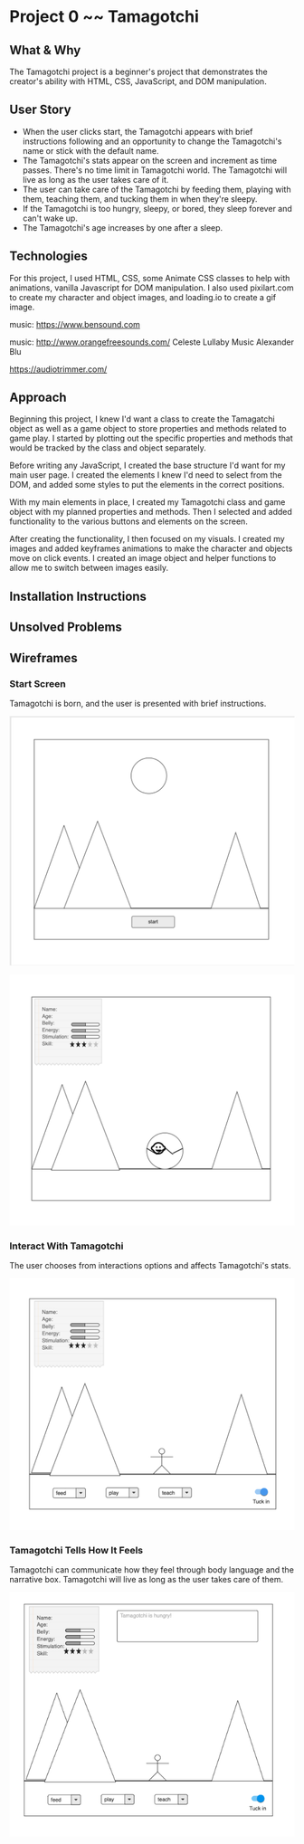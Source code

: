 # Project 0 ~~ Tamagotchi


## What & Why

The Tamagotchi project is a beginner's project that demonstrates the creator's ability with HTML, CSS, JavaScript, and DOM manipulation. 


## User Story

- When the user clicks start, the Tamagotchi appears with brief instructions following and an opportunity to change the Tamagotchi's name or stick with the default name.
- The Tamagotchi's stats appear on the screen and increment as time passes. There's no time limit in Tamagotchi world. The Tamagotchi will live as long as the user takes care of it.
- The user can take care of the Tamagotchi by feeding them, playing with them, teaching them, and tucking them in when they're sleepy. 
- If the Tamagotchi is too hungry, sleepy, or bored, they sleep forever and can't wake up.
- The Tamagotchi's age increases by one after a sleep.


## Technologies

For this project, I used HTML, CSS, some Animate CSS classes to help with animations, vanilla Javascript for DOM manipulation. I also used pixilart.com to create my character and object images, and loading.io to create a gif image.

music: https://www.bensound.com

music: http://www.orangefreesounds.com/ Celeste Lullaby Music Alexander Blu

https://audiotrimmer.com/

## Approach

Beginning this project, I knew I'd want a class to create the Tamagatchi object as well as a game object to store properties and methods related to game play. I started by plotting out the specific properties and methods that would be tracked by the class and object separately. 

Before writing any JavaScript, I created the base structure I'd want for my main user page. I created the elements I knew I'd need to select from the DOM, and added some styles to put the elements in the correct positions.

With my main elements in place, I created my Tamagotchi class and game object with my planned properties and methods. Then I selected and added functionality to the various buttons and elements on the screen.

After creating the functionality, I then focused on my visuals. I created my images and added keyframes animations to make the character and objects move on click events. I created an image object and helper functions to allow me to switch between images easily.


## Installation Instructions


## Unsolved Problems


## Wireframes

### Start Screen
Tamagotchi is born, and the user is presented with brief instructions.

![image](./images/image1.png)

![image](./images/image2.png)

### Interact With Tamagotchi
The user chooses from interactions options and affects Tamagotchi's stats.

![image](./images/image3.png)

### Tamagotchi Tells How It Feels
Tamagotchi can communicate how they feel through body language and the narrative box. Tamagotchi will live as long as the user takes care of them.

![image](./images/image4.png)



